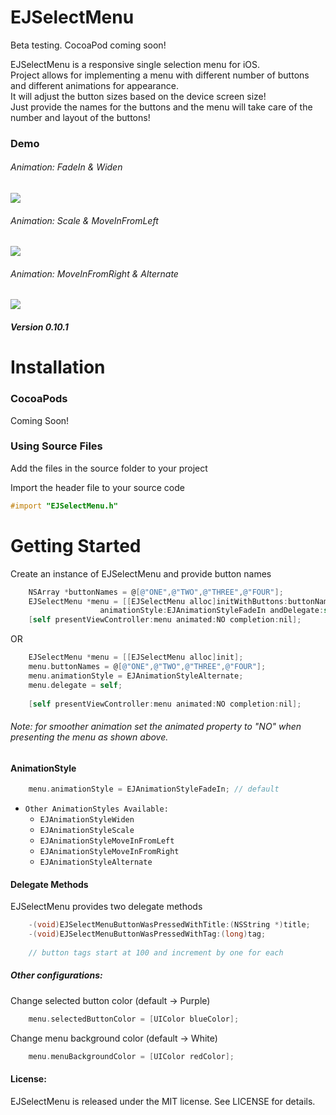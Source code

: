 # EJSelectMenu

Beta testing. CocoaPod coming soon!

EJSelectMenu is a responsive single selection menu for iOS.  
Project allows for implementing a menu with different number of buttons and different animations for appearance.  
It will adjust the button sizes based on the device screen size!   
Just provide the names for the buttons and the menu will take care of the number and layout of the buttons!

### Demo
###### Animation: FadeIn & Widen 
![](firstTwo.gif)

###### Animation: Scale & MoveInFromLeft 
![](secondTwo.gif)

###### Animation: MoveInFromRight & Alternate 
![](lastTwo.gif)

##### Version 0.10.1

Installation
==================
### CocoaPods
Coming Soon! 


### Using Source Files
Add the files in the source folder to your project

Import the header file to your source code
```objective-c
#import "EJSelectMenu.h"
```


Getting Started
==================
Create an instance of EJSelectMenu and provide button names
```objective-c
    NSArray *buttonNames = @[@"ONE",@"TWO",@"THREE",@"FOUR"];
    EJSelectMenu *menu = [[EJSelectMenu alloc]initWithButtons:buttonNames 
                    animationStyle:EJAnimationStyleFadeIn andDelegate:self];
    [self presentViewController:menu animated:NO completion:nil];
```    
OR
```objective-c    
    EJSelectMenu *menu = [[EJSelectMenu alloc]init];
    menu.buttonNames = @[@"ONE",@"TWO",@"THREE",@"FOUR"];
    menu.animationStyle = EJAnimationStyleAlternate;
    menu.delegate = self;
    
    [self presentViewController:menu animated:NO completion:nil];
```
###### Note: for smoother animation set the animated property to "NO" when presenting the menu as shown above.

#### AnimationStyle
```objective-c
    menu.animationStyle = EJAnimationStyleFadeIn; // default
```

* `Other AnimationStyles Available:`
  - `EJAnimationStyleWiden`
  - `EJAnimationStyleScale`
  - `EJAnimationStyleMoveInFromLeft`
  - `EJAnimationStyleMoveInFromRight`
  - `EJAnimationStyleAlternate`


#### Delegate Methods
EJSelectMenu provides two delegate methods
```objective-c
    -(void)EJSelectMenuButtonWasPressedWithTitle:(NSString *)title;
    -(void)EJSelectMenuButtonWasPressedWithTag:(long)tag;
    
    // button tags start at 100 and increment by one for each
```

##### Other configurations:

Change selected button color (default -> Purple)
```objective-c
    menu.selectedButtonColor = [UIColor blueColor];
```
Change menu background color (default -> White)
```objective-c
    menu.menuBackgroundColor = [UIColor redColor];
```

#### License:
EJSelectMenu is released under the MIT license. See LICENSE for details.
